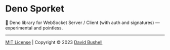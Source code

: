 # Deno Sporket

🦕 Deno library for WebSocket Server / Client (with auth and signatures) — experimental and pointless.

* * *

[MIT License](/LICENSE) | Copyright © 2023 [David Bushell](https://dbushell.com)
